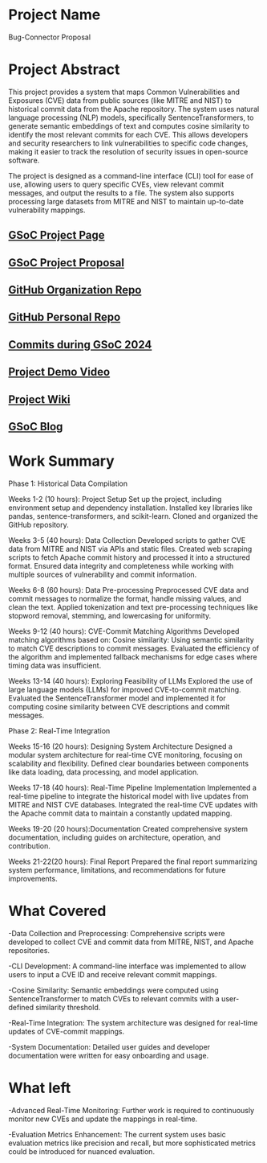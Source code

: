 # Project Name
Bug-Connector Proposal 
# Project Abstract
This project provides a system that maps Common Vulnerabilities and Exposures (CVE) data from public sources (like MITRE and NIST) to historical commit data from the Apache repository. The system uses natural language processing (NLP) models, specifically SentenceTransformers, to generate semantic embeddings of text and computes cosine similarity to identify the most relevant commits for each CVE. This allows developers and security researchers to link vulnerabilities to specific code changes, making it easier to track the resolution of security issues in open-source software.

The project is designed as a command-line interface (CLI) tool for ease of use, allowing users to query specific CVEs, view relevant commit messages, and output the results to a file. The system also supports processing large datasets from MITRE and NIST to maintain up-to-date vulnerability mappings.
## [GSoC Project Page](https://summerofcode.withgoogle.com/myprojects)
## [GSoC Project Proposal](https://summerofcode.withgoogle.com/myprojects/details/rmFUzLkp)
## [GitHub Organization Repo](https://github.com/c2siorg/bug-connector)
## [GitHub Personal Repo](https://github.com/dilishwaggins/bug-connector)
## [Commits during GSoC 2024](https://github.com/c2siorg/bug-connector/pull/7/commits)

## [Project Demo Video](http://LinkToDemoVideo)

## [Project Wiki](https://github.com/dilishwaggins/bug-connector/blob/main/README.md)
## [GSoC Blog](http://GSoCBlog)

# Work Summary
Phase 1: Historical Data Compilation

Weeks 1-2 (10 hours): Project Setup
Set up the project, including environment setup and dependency installation.
Installed key libraries like pandas, sentence-transformers, and scikit-learn.
Cloned and organized the GitHub repository.

Weeks 3-5 (40 hours): Data Collection
Developed scripts to gather CVE data from MITRE and NIST via APIs and static files.
Created web scraping scripts to fetch Apache commit history and processed it into a structured format.
Ensured data integrity and completeness while working with multiple sources of vulnerability and commit information.

Weeks 6-8 (60 hours): Data Pre-processing
Preprocessed CVE data and commit messages to normalize the format, handle missing values, and clean the text.
Applied tokenization and text pre-processing techniques like stopword removal, stemming, and lowercasing for uniformity.

Weeks 9-12 (40 hours): CVE-Commit Matching Algorithms
Developed matching algorithms based on:
Cosine similarity: Using semantic similarity to match CVE descriptions to commit messages.
Evaluated the efficiency of the algorithm and implemented fallback mechanisms for edge cases where timing data was insufficient.

Weeks 13-14 (40 hours): Exploring Feasibility of LLMs
Explored the use of large language models (LLMs) for improved CVE-to-commit matching.
Evaluated the SentenceTransformer model and implemented it for computing cosine similarity between CVE descriptions and commit messages.

Phase 2: Real-Time Integration

Weeks 15-16 (20 hours): Designing System Architecture
Designed a modular system architecture for real-time CVE monitoring, focusing on scalability and flexibility.
Defined clear boundaries between components like data loading, data processing, and model application.

Weeks 17-18 (40 hours): Real-Time Pipeline Implementation
Implemented a real-time pipeline to integrate the historical model with live updates from MITRE and NIST CVE databases.
Integrated the real-time CVE updates with the Apache commit data to maintain a constantly updated mapping.

Weeks 19-20 (20 hours):Documentation
Created comprehensive system documentation, including guides on architecture, operation, and contribution.

Weeks 21-22(20 hours): Final Report
Prepared the final report summarizing system performance, limitations, and recommendations for future improvements.

# What Covered
-Data Collection and Preprocessing: Comprehensive scripts were developed to collect CVE and commit data from MITRE, NIST, and Apache repositories.

-CLI Development: A command-line interface was implemented to allow users to input a CVE ID and receive relevant commit mappings.

-Cosine Similarity: Semantic embeddings were computed using SentenceTransformer to match CVEs to relevant commits with a user-defined similarity threshold.

-Real-Time Integration: The system architecture was designed for real-time updates of CVE-commit mappings.

-System Documentation: Detailed user guides and developer documentation were written for easy onboarding and usage.

# What left
-Advanced Real-Time Monitoring: Further work is required to continuously monitor new CVEs and update the mappings in real-time.

-Evaluation Metrics Enhancement: The current system uses basic evaluation metrics like precision and recall, but more sophisticated metrics could be introduced for nuanced evaluation.

